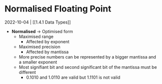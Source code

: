 # Normalised Floating Point
2022-10-04 | [[1.4.1 Data Types]]

- **Normalised** -> Optimised form
	- Maximised range
		- Affected by exponent
	- Maximised precision
		- Affected by mantissa
	- More precise numbers can be represented by a bigger mantissa and a smaller exponent
	- Most signifiant bit and second significant bit of the mantissa must be different
		- $0.1010$ and $1.0110$ are valid but $1.1101$ is not valid